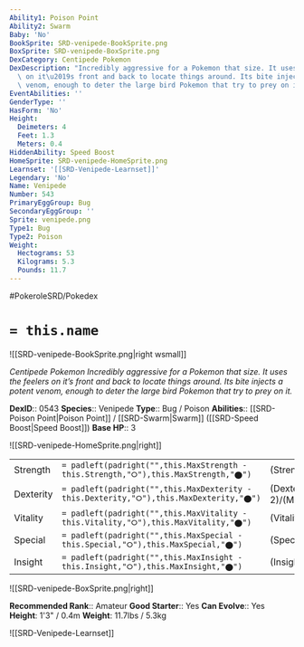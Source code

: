 ```yaml
---
Ability1: Poison Point
Ability2: Swarm
Baby: 'No'
BookSprite: SRD-venipede-BookSprite.png
BoxSprite: SRD-venipede-BoxSprite.png
DexCategory: Centipede Pokemon
DexDescription: "Incredibly aggressive for a Pokemon that size. It uses the feelers\
  \ on it\u2019s front and back to locate things around. Its bite injects a potent\
  \ venom, enough to deter the large bird Pokemon that try to prey on it."
EventAbilities: ''
GenderType: ''
HasForm: 'No'
Height:
  Deimeters: 4
  Feet: 1.3
  Meters: 0.4
HiddenAbility: Speed Boost
HomeSprite: SRD-venipede-HomeSprite.png
Learnset: '[[SRD-Venipede-Learnset]]'
Legendary: 'No'
Name: Venipede
Number: 543
PrimaryEggGroup: Bug
SecondaryEggGroup: ''
Sprite: venipede.png
Type1: Bug
Type2: Poison
Weight:
  Hectograms: 53
  Kilograms: 5.3
  Pounds: 11.7
---
```


#PokeroleSRD/Pokedex

# `= this.name`

![[SRD-venipede-BookSprite.png|right wsmall]]

*Centipede Pokemon*
*Incredibly aggressive for a Pokemon that size. It uses the feelers on it’s front and back to locate things around. Its bite injects a potent venom, enough to deter the large bird Pokemon that try to prey on it.*

**DexID**:: 0543
**Species**:: Venipede
**Type**:: Bug / Poison
**Abilities**:: [[SRD-Poison Point|Poison Point]] / [[SRD-Swarm|Swarm]] ([[SRD-Speed Boost|Speed Boost]])
**Base HP**:: 3

![[SRD-venipede-HomeSprite.png|right]]

|           |                                                                                        |                                          |
| --------- | -------------------------------------------------------------------------------------- | ---------------------------------------- |
| Strength  | `= padleft(padright("",this.MaxStrength - this.Strength,"⭘"),this.MaxStrength,"⬤")`    | (Strength::2)/(MaxStrength::4)   |
| Dexterity | `= padleft(padright("",this.MaxDexterity - this.Dexterity,"⭘"),this.MaxDexterity,"⬤")` | (Dexterity:: 2)/(MaxDexterity::4) |
| Vitality  | `= padleft(padright("",this.MaxVitality - this.Vitality,"⭘"),this.MaxVitality,"⬤")`    | (Vitality::2)/(MaxVitality::4)   |
| Special   | `= padleft(padright("",this.MaxSpecial - this.Special,"⭘"),this.MaxSpecial,"⬤")`       | (Special::1)/(MaxSpecial::3)     |
| Insight   | `= padleft(padright("",this.MaxInsight - this.Insight,"⭘"),this.MaxInsight,"⬤")`       | (Insight::1)/(MaxInsight::3)     |

![[SRD-venipede-BoxSprite.png|right]]

**Recommended Rank**:: Amateur
**Good Starter**:: Yes
**Can Evolve**:: Yes
**Height**: 1'3" / 0.4m
**Weight**: 11.7lbs / 5.3kg

![[SRD-Venipede-Learnset]]